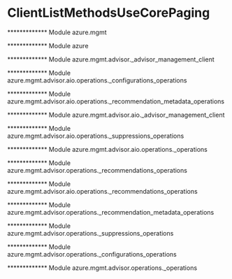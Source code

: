 # ClientListMethodsUseCorePaging

************* Module azure.mgmt
  
************* Module azure
  
************* Module azure.mgmt.advisor._advisor_management_client
  
************* Module azure.mgmt.advisor.aio.operations._configurations_operations
  
************* Module azure.mgmt.advisor.aio.operations._recommendation_metadata_operations
  
************* Module azure.mgmt.advisor.aio._advisor_management_client
  
************* Module azure.mgmt.advisor.aio.operations._suppressions_operations
  
************* Module azure.mgmt.advisor.aio.operations._operations
  
************* Module azure.mgmt.advisor.operations._recommendations_operations
  
************* Module azure.mgmt.advisor.aio.operations._recommendations_operations
  
************* Module azure.mgmt.advisor.operations._recommendation_metadata_operations
  
************* Module azure.mgmt.advisor.operations._suppressions_operations
  
************* Module azure.mgmt.advisor.operations._configurations_operations
  
************* Module azure.mgmt.advisor.operations._operations
  

